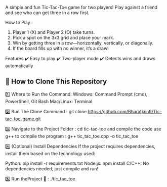 A simple and fun Tic-Tac-Toe game for two players! Play against a friend and see who can get three in a row first.

How to Play : 
1. Player 1 (X) and Player 2 (O) take turns.
2. Pick a spot on the 3x3 grid and place your mark.
3. Win by getting three in a row—horizontally, vertically, or diagonally.
4. If the board fills up with no winner, it’s a draw!

Features
✔️ Easy to play
✔️ Two-player mode
✔️ Detects wins and draws automatically

## 🚀 How to Clone This Repository  


1️⃣ Where to Run the Command:
Windows: Command Prompt (cmd), PowerShell, Git Bash
Mac/Linux: Terminal

2️⃣ Run The Clone Command  : git clone https://github.com/Bharatjain9/Tic-tac-toe-game.git

3️⃣ Navigate to the Project Folder : cd tic-tac-toe
and compile the code use g++ to compile the program :  g++ tic_tac_toe.cpp -o tic_tac_toe

4️⃣ (Optional) Install Dependencies
If the project requires dependencies, install them based on the technology used:

Python: pip install -r requirements.txt
Node.js: npm install
C/C++: No dependencies needed, just compile and run!

5️⃣  Run theProject 🚀 : ./tic_tac_toe


